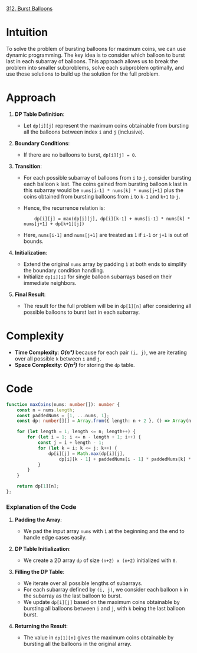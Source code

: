 [312. Burst Balloons](https://leetcode.com/problems/burst-balloons/)

# Intuition

To solve the problem of bursting balloons for maximum coins, we can use dynamic programming. The key idea is to consider which balloon to burst last in each subarray of balloons. This approach allows us to break the problem into smaller subproblems, solve each subproblem optimally, and use those solutions to build up the solution for the full problem.

# Approach

1. **DP Table Definition**:
   - Let `dp[i][j]` represent the maximum coins obtainable from bursting all the balloons between index `i` and `j` (inclusive).

2. **Boundary Conditions**:
   - If there are no balloons to burst, `dp[i][j] = 0`.

3. **Transition**:
   - For each possible subarray of balloons from `i` to `j`, consider bursting each balloon `k` last. The coins gained from bursting balloon `k` last in this subarray would be `nums[i-1] * nums[k] * nums[j+1]` plus the coins obtained from bursting balloons from `i` to `k-1` and `k+1` to `j`.
   - Hence, the recurrence relation is:
	    ```
			dp[i][j] = max(dp[i][j], dp[i][k-1] + nums[i-1] * nums[k] * nums[j+1] + dp[k+1][j])
		```

   - Here, `nums[i-1]` and `nums[j+1]` are treated as `1` if `i-1` or `j+1` is out of bounds.

4. **Initialization**:
   - Extend the original `nums` array by padding `1` at both ends to simplify the boundary condition handling.
   - Initialize `dp[i][i]` for single balloon subarrays based on their immediate neighbors.

5. **Final Result**:
   - The result for the full problem will be in `dp[1][n]` after considering all possible balloons to burst last in each subarray.

# Complexity

- **Time Complexity**: ***O(n³)*** because for each pair `(i, j)`, we are iterating over all possible `k` between `i` and `j`.
- **Space Complexity**: ***O(n²)*** for storing the `dp` table.

# Code

```typescript
function maxCoins(nums: number[]): number {
    const n = nums.length;
    const paddedNums = [1, ...nums, 1];
    const dp: number[][] = Array.from({ length: n + 2 }, () => Array(n + 2).fill(0));

    for (let length = 1; length <= n; length++) {
        for (let i = 1; i <= n - length + 1; i++) {
            const j = i + length - 1;
            for (let k = i; k <= j; k++) {
                dp[i][j] = Math.max(dp[i][j], 
                    dp[i][k - 1] + paddedNums[i - 1] * paddedNums[k] * paddedNums[j + 1] + dp[k + 1][j]);
            }
        }
    }

    return dp[1][n];
};

```

### Explanation of the Code

1. **Padding the Array**:
   - We pad the input array `nums` with `1` at the beginning and the end to handle edge cases easily.

2. **DP Table Initialization**:
   - We create a 2D array `dp` of size `(n+2) x (n+2)` initialized with `0`.

3. **Filling the DP Table**:
   - We iterate over all possible lengths of subarrays.
   - For each subarray defined by `(i, j)`, we consider each balloon `k` in the subarray as the last balloon to burst.
   - We update `dp[i][j]` based on the maximum coins obtainable by bursting all balloons between `i` and `j`, with `k` being the last balloon burst.

4. **Returning the Result**:
   - The value in `dp[1][n]` gives the maximum coins obtainable by bursting all the balloons in the original array.